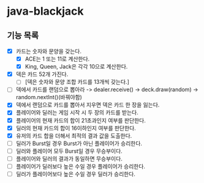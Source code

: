 # java-blackjack

## 기능 목록
- [X] 카드는 숫자와 문양을 갖는다.
  - [X] ACE는 1 또는 11로 계산한다.
  - [X] King, Queen, Jack은 각각 10으로 계산한다.
- [X] 덱은 카드 52개 가진다. 
  - [ ] [덱은 숫자와 문양 조합 카드를 13개씩 갖는다.]
- [ ] 덱에서 카드를 랜덤으로 뽑아라 -> dealer.receive() -> deck.draw(random) -> random.nextInt()(바꿔야함)
- [X] 덱에서 랜덤으로 카드를 뽑아서 지우면 덱은 카드 한 장을 잃는다.
- [X] 플레이어와 딜러는 게임 시작 시 두 장의 카드를 받는다.
- [X] 플레이어의 현재 카드의 합이 21초과인지 여부를 판단한다.
- [X] 딜러의 현재 카드의 합이 16이하인지 여부를 판단한다.
- [X] 유저의 카드 합을 더해서 최적의 결과 값을 도출한다.
- [ ] 딜러가 Burst일 경우 Burst가 아닌 플레이어가 승리한다.
- [ ] 딜러와 플레이어 모두 Burst일 경우 무승부이다.
- [ ] 플레이어와 딜러의 결과가 동일하면 무승부이다.
- [ ] 플레이어가 딜러보다 높은 수일 경우 플레이어가 승리한다.
- [ ] 딜러가 플레이어보다 높은 수일 경우 딜러가 승리한다.